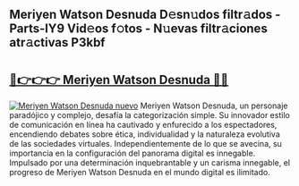 ## Meriyen Watson Desnuda D𝚎sn𝚞dos filtr𝚊dos - Parts-lY9 Vid𝚎os f𝚘tos - N𝚞evas filtr𝚊ciones atr𝚊ctivas P3kbf

# <h2><a href="http://mbayb5j.tromn.icu/?c=Meriyen+Watson+Desnuda">🔗👉👉👉 Meriyen Watson Desnuda 🔗🔗</a></h2>

[![Meriyen Watson Desnuda nuevo](https://i.imgur.com/pEAQMta.gif)](http://mbayb5j.tromn.icu/?c=Meriyen+Watson+Desnuda)
Meriyen Watson Desnuda, un personaje paradójico y complejo, desafía la categorización simple. Su innovador estilo de comunicación en línea ha cautivado y enfurecido a los espectadores, encendiendo debates sobre ética, individualidad y la naturaleza evolutiva de las sociedades virtuales. Independientemente de lo que se avecina, su importancia en la configuración del panorama digital es innegable. Impulsado por una determinación inquebrantable y un carisma innegable, el progreso de Meriyen Watson Desnuda en el mundo digital es ilimitado.
